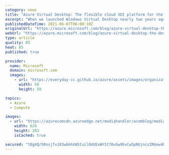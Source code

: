 ```yaml
---
category: news
title: "Azure Virtual Desktop: The flexible cloud VDI platform for the hybrid workplace"
excerpt: "When we launched Windows Virtual Desktop nearly two years ago, no one predicted a global pandemic would force millions of workers to leave the office and work from home. Organizations around the world migrated important apps and data to the cloud to gain business resilience and agility."
publishedDateTime: 2021-06-07T06:00:10Z
originalUrl: "https://azure.microsoft.com/blog/azure-virtual-desktop-the-desktop-and-app-virtualization-platform-for-the-hybrid-workplace/"
webUrl: "https://azure.microsoft.com/blog/azure-virtual-desktop-the-desktop-and-app-virtualization-platform-for-the-hybrid-workplace/"
type: article
quality: 85
heat: 85
published: true

provider:
  name: Microsoft
  domain: microsoft.com
  images:
    - url: "https://everyday-cc.github.io/azure/assets/images/organizations/microsoft.com-50x50.jpg"
      width: 50
      height: 50

topics:
  - Azure
  - Compute

images:
  - url: "https://azurecomcdn.azureedge.net/mediahandler/acomblog/media/Default/blog/1dbc09e5-a156-46b0-a1e8-88ebc3954318.png"
    width: 624
    height: 283
    isCached: true

secured: "t8gXQ/5Rnsjfxz83wbkhXA5tuilO4XExWYSt70vGw9hvCw5pNUjncsIR6ew4PmIIJsE7KENZTXJ+RC9DGslG7mYyRSj656rVI2VmJ1DNwYJRQ+C15uDPv9FT9ZbeNmQUsoj/tvKIiM5hTXE0RUKcpFwqmLGO1UgqTXXBxyj4/9dbD5Snbz3CdY49InLo6cp2MKR0P3fbwCcvdIahkUOgtvOdY39S5Dw0irgWRhtPaz1gexqa/4cQ5x9g+RSsv2y9ZfeztpJvXLcZTX7YOShZLWgjuUqaIODh5f6Yw2FtVayKvtpHw3Fa+aBdpYzUEL44+R6NhTtVtrP5PiRROEQu/tmMKgNdGCyqR38MXnwcNT0=;4TTnoV/DFfkkSuU5PVTg4A=="
---
```


